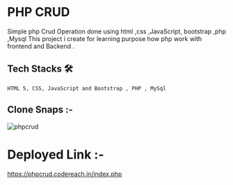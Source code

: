 # PHP CRUD

Simple php Crud Operation done using html ,css ,JavaScript, bootstrap ,php ,Mysql This project i create for learning purpose how php work with frontend and Backend .
  
  ## Tech Stacks 🛠
    
    HTML 5, CSS, JavaScript and Bootstrap , PHP , MySql
    
  
  ## Clone Snaps :-
![phpcrud](https://user-images.githubusercontent.com/50591381/200113762-d62e8e12-b5b1-4e81-9a46-97e4fafad0dc.PNG)

  # Deployed Link :-
  https://phpcrud.codereach.in/index.php
    
  


